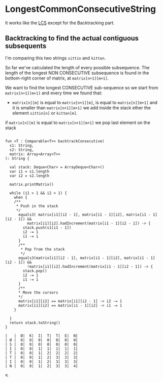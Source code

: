 # LongestCommonConsecutiveString

It works like the [LCS](dynamic/LCS.md) except for the Backtracking part.

## Backtracking to find the actual contiguous subsequents

I'm comparing this two strings `sittin` and `kitten`.

So far we've calculated the length of every possible subsequence.
The length of the longest NON CONSECUTIVE subsequence is found in the bottom-right
corner of matrix, at `matrix[n+1][m+1]`.

 We want to find the longest CONSECUTIVE sub-sequence so we start from `matrix[n+1][m+1]` and
 every time we found that:

  - `matrix[n][m]` is equal to `matrix[n+1][m]`,  is equal to `matrix[n][m+1]` and
 it is smaller than `matrix[n+1][m+1]` we add inside the stack ether the element `sittin[n]` or `kitten[m]`.

 if `matrix[n][m]` is equal to `matrix[n+1][m+1]` we pop last element on the stack

 ```

 fun <T : Comparable<T>> backtrackConsecutive(
   s1: String,
   s2: String,
   matrix: Array<Array<T>>
 ): String {

   val stack: Deque<Char> = ArrayDeque<Char>()
   var i1 = s1.length
   var i2 = s2.length

   matrix.printMatrix()

   while (i1 > 1 && i2 > 1) {
     when {
     /**
      * Push in the stack
      */
       equals3( matrix[i1][i2 - 1], matrix[i1 - 1][i2], matrix[i1 - 1][i2 - 1]) &&
           matrix[i1][i2].hadIncrement(matrix[i1 - 1][i2 - 1]) -> {
         stack.push(s1[i1 - 1])
         i2 -= 1
         i1 -= 1
       }
       /**
        * Pop from the stack
        */
       equals3(matrix[i1][i2 - 1], matrix[i1 - 1][i2], matrix[i1 - 1][i2 - 1]) &&
           !matrix[i1][i2].hadIncrement(matrix[i1 - 1][i2 - 1]) -> {
         stack.pop()
         i2 -= 1
         i1 -= 1
       }
       /**
       * Move the cursors
       */
       matrix[i1][i2] == matrix[i1][i2 - 1] -> i2 -= 1
       matrix[i1][i2] == matrix[i1 - 1][i2] -> i1 -= 1
     }

   }
   return stack.toString()
 }

 ```

```
|   |  Ø|  K|  I|  T|  T|  E|  N|
| Ø |  0|  0|  0|  0|  0|  0|  0|
| S |  0|  0|  0|  0|  0|  0|  0|
| I |  0|  0|  1|  1|  1|  1|  1|
| T |  0|  0|  1|  2|  2|  2|  2|
| T |  0|  0|  1|  2|  3|  3|  3|
| I |  0|  0|  1|  2|  3|  3|  3|
| N |  0|  0|  1|  2|  3|  3|  4|
```

↖